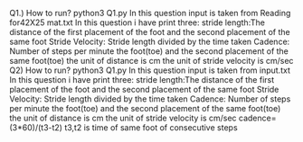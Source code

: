 Q1.)
How to run?
python3 Q1.py
In this question input is taken from Reading for42X25 mat.txt
In this question i have print three:
stride length:The distance of the first placement of the foot and the second
placement of the same foot
Stride Velocity: Stride length divided by the time taken
Cadence: Number of steps per minute
the foot(toe) and the second placement of the same foot(toe)
the unit of distance is cm
the unit of stride velocity is cm/sec
Q2)
How to run?
python3 Q1.py
In this question input is taken from input.txt
In this question i have print three:
stride length:The distance of the first placement of the foot and the second
placement of the same foot 
Stride Velocity: Stride length divided by the time taken
Cadence: Number of steps per minute
the foot(toe) and the second placement of the same foot(toe)
the unit of distance is cm
the unit of stride velocity is cm/sec
cadence=(3*60)/(t3-t2)
t3,t2 is time of same foot of consecutive steps
